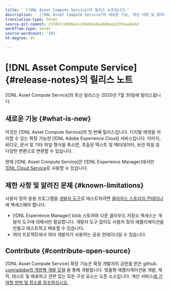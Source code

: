```yaml
---
title: ' [!DNL Asset Compute Service]의 릴리스 노트입니다.'
description: ' [!DNL Asset Compute Service]의 새로운 기능, 개선 사항 및 알려진 문제.'
translation-type: tm+mt
source-git-commit: c57867cd896e4ccb9402e6eeb0eea133faaa0e5d
workflow-type: tm+mt
source-wordcount: '191'
ht-degree: 0%

---
```



# [!DNL Asset Compute Service] {#release-notes}의 릴리스 노트

[!DNL Asset Compute Service]의 최신 릴리스는 2020년 7월 30일에 릴리스됩니다.

<!--

To test your custom applications with the [developer tool](https://github.com/adobe/asset-compute-devtool), you need access to a [cloud storage container](https://github.com/adobe/asset-compute-devtool#prerequisites). Currently, Adobe supports Azure Blob Storage and AWS S3.

>[!NOTE]
>
>Cloud storage access is only required for using the developer tool. You can still create, test and deploy custom applications with out using the developer tool.
-->

## 새로운 기능 {#what-is-new}

이것은 [!DNL Asset Compute Service]의 첫 번째 릴리스입니다. 디지털 에셋을 처리할 수 있는 확장 가능한 [!DNL Adobe Experience Cloud] 서비스입니다. 이미지, 비디오, 문서 및 기타 파일 형식을 축소판, 추출된 텍스트 및 메타데이터, 보관 파일 등 다양한 변환으로 변환할 수 있습니다.

현재 [!DNL Asset Compute Service]은 [!DNL Experience Manager]에서만 [!DNL Cloud Service](으)로 사용할 수 있습니다.

## 제한 사항 및 알려진 문제 {#known-limitations}

사용자 정의 응용 프로그램을 [개발자 도구](https://github.com/adobe/asset-compute-devtool)로 테스트하려면 [클라우드 스토리지 컨테이너](https://github.com/adobe/asset-compute-devtool#prerequisites)에 액세스해야 합니다.

* [!DNL Experience Manager] blob 스토어와 다른 클라우드 저장소 액세스는 개발자 도구에 대해서만 필요합니다. 개발자 도구 없이도 사용자 정의 애플리케이션을 만들고 테스트하고 배포할 수 있습니다.
* 여러 프로젝트에서 여러 개발자가 사용하는 공유 컨테이너일 수 있습니다.

## Contribute {#contribute-open-source}

[!DNL Asset Compute Service] 확장 기능은 확장 개발자의 공헌을 받은 github. [com/adobe의 개방형 개발 모델](https://github.com/adobe) 을 통해 개발됩니다. 맞춤형 애플리케이션을 개발, 제작, 테스트 및 배포하고 관련 있는 모든 구성 요소는 오픈 소스입니다. 계산 서비스[에 기여할 방법 및 장소를 참조하십시오.](contribute-to-compute-service.md)

<!-- **TBD:**
* Are we versioning the releases?
* Is there any compatibility information to be added? With Project Firefly versions, or AEMaaCS releases, or other offerings/integrations such as InDesign Server?
-->
